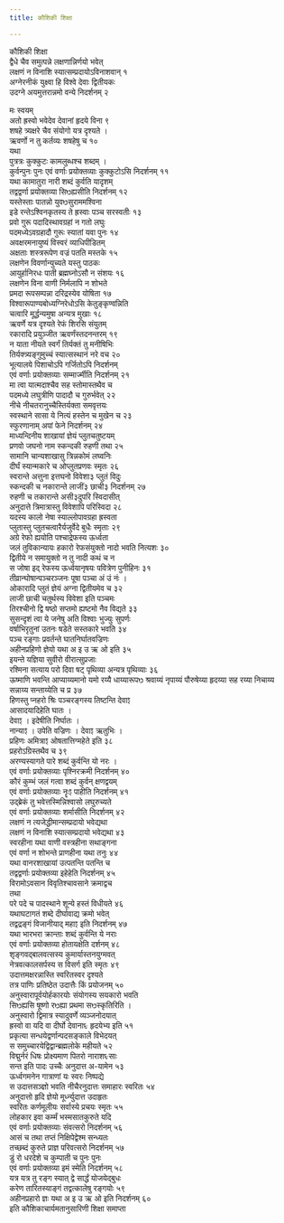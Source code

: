 ```yaml
---
title: कौशिकी शिक्षा

---
```

कौशिकी शिक्षा  
द्वैधे चैव समुत्पन्ने लक्षणान्निर्णयो भवेत्  
लक्षणं न विनाशि स्यात्सम्प्रदायोऽविनाशवान् १  
अग्नेरनीकं युक्ष्वा हि विश्वे देवाः द्वितीयकः  
उदग्ने अयमुत्तरान्नमो वन्ये निदर्शनम् २  
  
मः स्वयम्  
अतो ह्रस्वो भवेदेव देवानां हृदये विना ९  
शषहे त्र्यक्षरे चैव संयोगो यत्र दृश्यते ।  
ऋवर्णो न तु कर्तव्यः शषहेषु च १०  
यथा  
पुत्रत्रः कुक्कुटः कामलुब्धश्च शब्दम् ।  
कुर्वन्पुनः पुनः एवं वर्णाः प्रयोक्तव्याः कुक्कुटोऽसि निदर्शनम् ११  
यथा कामातुरा नारी शब्दं कुर्वति यादृशम्  
तद्वद्वर्णा प्रयोक्तव्या सिᳫह्यसीति निदर्शनम् १२  
यस्तेस्ताः पातन्नो युवᳫसुराममश्विना  
इडे रन्तेऽश्विनकृतस्य ते ह्रस्वाः पञ्च सरस्वतीः १३  
प्रवो गुरू पदादिस्थावग्रहां न गतो लघुः  
पदमध्येऽवग्रहादौ गुरूः स्यातां यवा पुनः १४  
अवक्षरमनायुष्यं विस्वरं व्याधिपीडितम्  
अक्षताः शस्त्ररूपेण वज्रं पतति मस्तके १५  
लक्षणेन विवर्णान्युच्यते यस्तु पाठकः  
आयुर्हानिरधः पाती ब्रह्मघ्नोऽसौ न संशयः १६  
लक्षणेन विना वाणी निर्मलापि न शोभते  
प्रमदा रूपसम्पन्ना दरिद्रस्येव योषिता १७  
विश्वारूपाण्यबोध्यग्निरेधोऽसि केतुङ्कृण्वन्निति  
चत्वारि मूर्द्धन्यमुषा अन्यत्र मुखाः १८  
ऋवर्णे यत्र दृश्यते रेफं शिरसि संयुतम्  
रकारादि प्रयुञ्जीत ऋवर्णंस्तदनन्तरम् १९  
न याता नीयते स्वर्गं तिर्यक्तं तु मनीषिभिः  
तिर्यक्त्र्यङ्गुमुच्चं स्यात्सस्थानं नरे वच २०  
भूत्यालये पिशाचोऽपि गर्जितोऽपि निदर्शनम्  
एवं वर्णाः प्रयोक्तव्याः सम्मार्ज्मीति निदर्शनम् २१  
मा त्वा यात्मदाश्चैव सह स्तोमास्तथैव च  
पदमध्ये लघुत्रीणि पादादौ च गुरुर्भवेत् २२  
नीचे नीचतरानुच्चैस्तिर्यक्ता समवृत्तयः  
स्वस्थाने सासा ये नित्यं हस्तेन च मुखेन च २३  
स्फुरणानाम् अपां फेने निदर्शनम् २४  
माध्यन्दिनीय शाखायां ज्ञेयं प्लुतचतुष्टयम्  
प्रणवो जघनो नाम स्कन्दकी रुहणी तथा २५  
सामानि चान्यशाखासु त्रिन्नकोमं लघ्वनिः  
दीर्घं स्यान्मकारे च ओप्लुतप्रणवः स्मृतः २६  
स्वरान्ते अत्तुना इत्तघनो विवेशा३ प्लुतं विदुः  
स्कन्दकी च नकारान्ते लाजीं३ छाची३ निदर्शनम् २७  
रुहणी च तकारान्ते असी३दुपरि स्विदासीत्  
अनुदात्ते त्रिमात्रास्तु विवेशापि परिस्विदा २८  
यदस्य कालो नेषा स्याल्लोपावग्रहा ह्रस्वता  
प्लुतास्तु प्लुतचत्वारैर्यजुर्वेदे बुधैः स्मृताः २९  
अग्रे रेफो ह्ययोति पश्चाद्रेफस्य ऊर्ध्वता  
जलं तुविकान्यायः हकारो रेफसंयुक्तो नादो भवति नित्यशः ३०  
द्वितीये न समायुक्तो न तु नादी कथं च न  
स जोषा इद् रेफस्य ऊर्ध्वयानृषयः पवित्रेण पुनीहिनः ३१  
तीव्रान्घोषान्पञ्चरञ्जनः पूषा पञ्चा अं उं नंः ।  
ओकारादि प्लुतं ज्ञेयं अग्ना द्वितीयमेव च ३२  
लाजी छाची चतुर्थस्य विवेशा इति पञ्चमः  
तिरश्चीनो द्वि षष्ठो सप्तमो ह्यष्टमो नैव विद्यते ३३  
सुसन्दृशं त्वा ये जनेषु अति विश्वाः भुज्युः सुपर्णः  
वर्षाभिरृतुनां उतनः षडेते सस्तकारे भवति ३४  
पञ्च रङ्गाः प्रवर्तन्ते घातनिर्घातवज्रिणः  
अहीनप्रहिणो ज्ञेयो यथा अ इ उ ऋ ओ इति ३५  
इयन्ते यज्ञिया सुवीरो वीरात्सुप्रजाः  
रश्मिना सत्याय परो दिवा षट् पृथिव्या अन्यत्र पृथिव्याः ३६  
ऊष्माणि भवन्ति आप्याय्यमानो यमो रय्यै धाय्यारूपᳫ श्रवाय्यं नृपाय्यं पौरुषेय्या हृदय्या सह रय्या निचाय्य सन्नाय्य सन्ताय्येति च प्र ३७  
हिणस्तु प्नहरो श्रिः पञ्चरङ्गस्य तिष्टन्ति देवाꣵ  
आसादयादिहेति घातः ।  
देवाꣵ । इदेषीति निर्घातः ।  
नान्याꣵ । उपेति वज्रिणः । देवाꣵ ऋतुभिः ।  
प्रहिणः अमित्राꣵ ओषतात्तिग्महेते इति ३८  
प्रहरोऽग्रिस्तथैव च ३९  
अरण्यस्यागते पारे शब्दं कुर्वन्ति यो नरः ।  
एवं वर्णाः प्रयोक्तव्याः पृश्निरक्रमी निदर्शनम् ४०  
कौरं कुम्भं जलं गत्वा शब्दं कुर्वन् क्षणद्वयम्  
एवं वर्णाः प्रयोक्तव्याः नॄःꣵ पाहीति निदर्शनम् ४१  
उद्ब्रेकं तु भवेत्तस्मिन्निश्वासो लघुरुच्यते  
एवं वर्णाः प्रयोक्तव्याः शर्मासीति निदर्शनम् ४२  
लक्षणं न त्यजेद्धीमान्सम्प्रदायो भवेद्यथा  
लक्षणं न विनाशि स्यात्सम्प्रदायो भवेद्यथा ४३  
स्वरहीना यथा वाणी वस्त्रहीना सथाङ्गना  
एवं वर्णा न शोभन्ते प्राणहीना यथा तनुः ४४  
यथा वानरशाखायां उत्पतन्ति पतन्ति च  
तद्वद्वर्णाः प्रयोक्तव्या इहेहेति निदर्शनम् ४५  
विरामोऽवसान विवृतिश्चावसाने क्रमाद्वच  
तथा  
परे पदे च पादस्थाने शून्ये हस्तं विधीयते ४६  
यथाघटागतं शब्दे दीर्घावाद्य क्रमो भवेत्  
तद्वद्रङ्गं विजानीयाद् महाꣵ इति निदर्शनम् ४७  
यथा भारभरा क्रान्ताः शब्दं कुर्वन्ति ये नराः  
एवं वर्णाः प्रयोक्तव्या होतायक्षेति दर्शनम् ४८  
शृङ्गवद्बालवत्सस्य कुमार्यास्तनयुग्मवत्  
नेत्रवत्कालसर्पस्य स विसर्ग इति स्मृतः ४९  
उदात्तमक्षरन्नास्ति स्वरितस्वर दृश्यते  
तत्र पाणिः प्रतिष्ठेत उदात्तैः किं प्रयोजनम् ५०  
अनुस्वारापूर्वयोर्हकारयोः संयोगस्य सयकारो भवति  
सिᳫह्यसि षूष्णो रᳫह्या प्रथमा सᳫस्कृतिरिति ।  
अनुस्वारो द्विमात्र स्यादुवर्णे व्यञ्जनोदयात्  
ह्रस्वो वा यदि वा दीर्घो देवानाᳮ हृदयेभ्य इति ५१  
प्रकृत्या सन्धयेद्वर्णान्पदसङ्काले विभेदयत्  
स समुच्चारयेद्विद्वान्ब्रह्मलोके महीयते ५२  
विद्मुर्नरं धिषः प्रोक्ष्यमाण पितरो नाराशᳮसाः  
सन्त इति पादः उच्चैः अनुदात्त अ-यामेन ५३  
ऊर्ध्वगमनेन गात्राणां यः स्वरः निष्पद्ये  
स उदात्तसञ्ज्ञो भवति नीचैरनुदात्तः समाहारः स्वरितः ५४  
अनुदात्तो हृदि ज्ञेयो मूर्ध्न्युदात्त उदाहृतः  
स्वरितः कर्णमूलीयः सर्वास्ये प्रचयः स्मृतः ५५  
लोहकार इवा कर्म्मं भस्मसातकुरुते यदि  
एवं वर्णाः प्रयोक्तव्याः संवत्सरो निदर्शनम् ५६  
आसं च तथा तप्तं निक्षिपेद्वेश्म सन्ध्यतः  
तच्छब्दं कुरुते प्राज्ञ परिवत्सरो निदर्शनम् ५७  
डुं रो धरदेशे च कुम्पाती च पुनः पुनः  
एवं वर्णाः प्रयोक्तव्या इमं स्मेति निदर्शनम् ५८  
यत्र यत्र तु रङ्ग स्यात् द्वे सार्द्धं योजयेद्बुधः  
करेण तारितस्याङ्गं तद्वत्कालेषु रङ्गयोः ५९  
अहीनप्रहारो ज्ञः यथा अ इ उ ऋ ओ इति निदर्शनम् ६०  
                    इति कौशिकाचार्यमतानुसारिणी शिक्षा समाप्ता